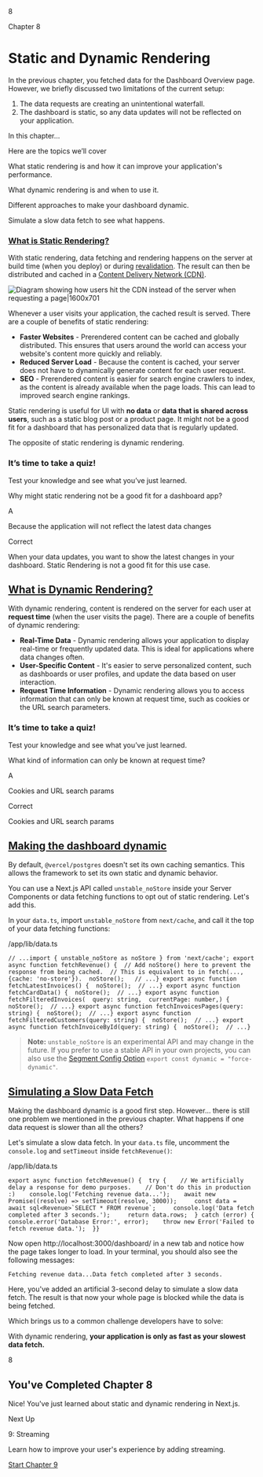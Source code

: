 8

Chapter 8

# Static and Dynamic Rendering

In the previous chapter, you fetched data for the Dashboard Overview page. However, we briefly discussed two limitations of the current setup:

1. The data requests are creating an unintentional waterfall.
2. The dashboard is static, so any data updates will not be reflected on your application.

In this chapter...

Here are the topics we’ll cover

What static rendering is and how it can improve your application's performance.

What dynamic rendering is and when to use it.

Different approaches to make your dashboard dynamic.

Simulate a slow data fetch to see what happens.

### [What is Static Rendering?](https://nextjs.org/learn/dashboard-app/static-and-dynamic-rendering#what-is-static-rendering)

With static rendering, data fetching and rendering happens on the server at build time (when you deploy) or during [revalidation](https://nextjs.org/docs/app/building-your-application/data-fetching/fetching-caching-and-revalidating#revalidating-data). The result can then be distributed and cached in a [Content Delivery Network (CDN)](https://nextjs.org/docs/app/building-your-application/rendering/server-components#static-rendering-default).

![Diagram showing how users hit the CDN instead of the server when requesting a page|1600x701](https://nextjs.org/_next/image?url=%2Flearn%2Fdark%2Fstatic-site-generation.png&w=3840&q=75&dpl=dpl_7TyN5UAPRwBMqu696tYhRxfarEr1)

Whenever a user visits your application, the cached result is served. There are a couple of benefits of static rendering:

* **Faster Websites** - Prerendered content can be cached and globally distributed. This ensures that users around the world can access your website's content more quickly and reliably.
* **Reduced Server Load** - Because the content is cached, your server does not have to dynamically generate content for each user request.
* **SEO** - Prerendered content is easier for search engine crawlers to index, as the content is already available when the page loads. This can lead to improved search engine rankings.

Static rendering is useful for UI with **no data** or **data that is shared across users**, such as a static blog post or a product page. It might not be a good fit for a dashboard that has personalized data that is regularly updated.

The opposite of static rendering is dynamic rendering.

### It’s time to take a quiz!

Test your knowledge and see what you’ve just learned.

Why might static rendering not be a good fit for a dashboard app?

A

Because the application will not reflect the latest data changes

Correct

When your data updates, you want to show the latest changes in your dashboard. Static Rendering is not a good fit for this use case.

## [What is Dynamic Rendering?](https://nextjs.org/learn/dashboard-app/static-and-dynamic-rendering#what-is-dynamic-rendering)

With dynamic rendering, content is rendered on the server for each user at **request time** (when the user visits the page). There are a couple of benefits of dynamic rendering:

* **Real-Time Data** - Dynamic rendering allows your application to display real-time or frequently updated data. This is ideal for applications where data changes often.
* **User-Specific Content** - It's easier to serve personalized content, such as dashboards or user profiles, and update the data based on user interaction.
* **Request Time Information** - Dynamic rendering allows you to access information that can only be known at request time, such as cookies or the URL search parameters.

### It’s time to take a quiz!

Test your knowledge and see what you’ve just learned.

What kind of information can only be known at request time?

A

Cookies and URL search params

Correct

Cookies and URL search params

## [Making the dashboard dynamic](https://nextjs.org/learn/dashboard-app/static-and-dynamic-rendering#making-the-dashboard-dynamic)

By default, `@vercel/postgres` doesn't set its own caching semantics. This allows the framework to set its own static and dynamic behavior.

You can use a Next.js API called `unstable_noStore` inside your Server Components or data fetching functions to opt out of static rendering. Let's add this.

In your `data.ts`, import `unstable_noStore` from `next/cache`, and call it the top of your data fetching functions:

/app/lib/data.ts

```
// ...import { unstable_noStore as noStore } from 'next/cache'; export async function fetchRevenue() {  // Add noStore() here to prevent the response from being cached.  // This is equivalent to in fetch(..., {cache: 'no-store'}).  noStore();   // ...} export async function fetchLatestInvoices() {  noStore();  // ...} export async function fetchCardData() {  noStore();  // ...} export async function fetchFilteredInvoices(  query: string,  currentPage: number,) {  noStore();  // ...} export async function fetchInvoicesPages(query: string) {  noStore();  // ...} export async function fetchFilteredCustomers(query: string) {  noStore();  // ...} export async function fetchInvoiceById(query: string) {  noStore();  // ...}
```

> **Note:** `unstable_noStore` is an experimental API and may change in the future. If you prefer to use a stable API in your own projects, you can also use the [Segment Config Option](https://nextjs.org/docs/app/api-reference/file-conventions/route-segment-config) `export const dynamic = "force-dynamic"`.

## [Simulating a Slow Data Fetch](https://nextjs.org/learn/dashboard-app/static-and-dynamic-rendering#simulating-a-slow-data-fetch)

Making the dashboard dynamic is a good first step. However... there is still one problem we mentioned in the previous chapter. What happens if one data request is slower than all the others?

Let's simulate a slow data fetch. In your `data.ts` file, uncomment the `console.log` and `setTimeout` inside `fetchRevenue()`:

/app/lib/data.ts

```
export async function fetchRevenue() {  try {    // We artificially delay a response for demo purposes.    // Don't do this in production :)    console.log('Fetching revenue data...');    await new Promise((resolve) => setTimeout(resolve, 3000));     const data = await sql<Revenue>`SELECT * FROM revenue`;     console.log('Data fetch completed after 3 seconds.');     return data.rows;  } catch (error) {    console.error('Database Error:', error);    throw new Error('Failed to fetch revenue data.');  }}
```

Now open http://localhost:3000/dashboard/ in a new tab and notice how the page takes longer to load. In your terminal, you should also see the following messages:

```
Fetching revenue data...Data fetch completed after 3 seconds.
```

Here, you've added an artificial 3-second delay to simulate a slow data fetch. The result is that now your whole page is blocked while the data is being fetched.

Which brings us to a common challenge developers have to solve:

With dynamic rendering, **your application is only as fast as your slowest data fetch.**

8

## You've Completed Chapter 8

Nice! You've just learned about static and dynamic rendering in Next.js.

Next Up

9: Streaming

Learn how to improve your user's experience by adding streaming.

[Start Chapter 9](./streaming)
